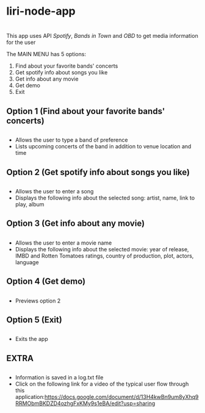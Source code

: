 # liri-node-app <h1>
This app uses API _Spotify_, _Bands in Town_ and _OBD_ to get media information for the user

The MAIN MENU has 5 options:
1. Find about your favorite bands' concerts
2. Get spotify info about songs you like
3. Get info about any movie
4. Get demo
5. Exit

## Option 1 (Find about your favorite bands' concerts)<h2>
* Allows the user to type a band of preference
* Lists upcoming concerts of the band in addition to venue location and time

## Option 2 (Get spotify info about songs you like)<h2>
* Allows the user to enter a song
* Displays the following info about the selected song: artist, name, link to play, album

## Option 3 (Get info about any movie)<h2>
* Allows the user to enter a movie name
* Displays the following info about the selected movie: year of release, IMBD and Rotten Tomatoes ratings, country of production, plot, actors, language

## Option 4 (Get demo)<h2>
* Previews option 2

## Option 5 (Exit)<h2>
* Exits the app

## EXTRA <h2>
* Information is saved in a log.txt file
* Click on the following link for a video of the typical user flow through this application:https://docs.google.com/document/d/13H4kwBn9um8yXhq9RRMObmBKDZD4ozhgFxKMy9s1eBA/edit?usp=sharing

